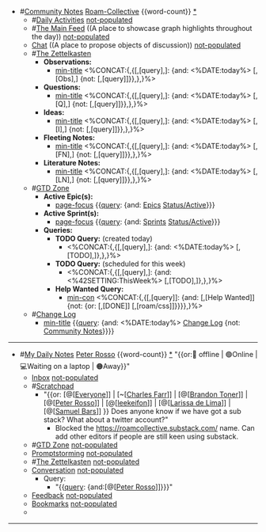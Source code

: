 - #[Community Notes](<Community Notes.md>) [Roam-Collective](<Roam-Collective.md>) {{word-count}} [*]([rc](<rc.md>)) 
    - #[Daily Activities](<Daily Activities.md>) [not-populated](<not-populated.md>)
    - #[The Main Feed](<The Main Feed.md>) ((A place to showcase graph highlights throughout the day)) [not-populated](<not-populated.md>) 
    - [Chat](<Chat.md>) ((A place to propose objects of discussion)) [not-populated](<not-populated.md>)
    - #[The Zettelkasten](<The Zettelkasten.md>)
        - **Observations:**
            - [min-title](<min-title.md>) <%CONCAT:{,{[,[query],]: {and: <%DATE:today%> [,[Obs],] {not: [,[query]]}},},}%>
        - **Questions:** 
            - [min-title](<min-title.md>) <%CONCAT:{,{[,[query],]: {and: <%DATE:today%> [,[Q],] {not: [,[query]]}},},}%>
        - **Ideas:**
            - [min-title](<min-title.md>) <%CONCAT:{,{[,[query],]: {and: <%DATE:today%> [,[I],] {not: [,[query]]}},},}%>
        - **Fleeting Notes:**
            - [min-title](<min-title.md>) <%CONCAT:{,{[,[query],]: {and: <%DATE:today%> [,[FN],] {not: [,[query]]}},},}%>
        - **Literature Notes:**
            - [min-title](<min-title.md>) <%CONCAT:{,{[,[query],]: {and: <%DATE:today%> [,[LN],] {not: [,[query]]}},},}%>
    - #[GTD Zone](<GTD Zone.md>) 
        - **Active Epic(s):**
            - [page-focus](<page-focus.md>) {{[query](<query.md>): {and: [Epics](<Epics.md>) [Status/Active](<Status/Active.md>)}}}
        - **Active Sprint(s):**
            - [page-focus](<page-focus.md>) {{[query](<query.md>): {and: [Sprints](<Sprints.md>) [Status/Active](<Status/Active.md>)}}}
        - **Queries:**
            - **TODO Query:** (created today)
                - <%CONCAT:{,{[,[query],]: {and: <%DATE:today%> [,[TODO],]},},}%>
            - **TODO Query:** (scheduled for this week)
                - <%CONCAT:{,{[,[query],]: {and: <%42SETTING:ThisWeek%> [,[TODO],]},},}%>
            - **Help Wanted Query:**
                - [min-con](<min-con.md>) <%CONCAT:{,{[,[query]]: {and: [,[Help Wanted]] {not: {or: [,[DONE]] [,[roam/css]]}}}},}%>
    - #[Change Log](<Change Log.md>)
        - [min-title](<min-title.md>) {{[query](<query.md>): {and: <%DATE:today%> [Change Log](<Change Log.md>) {not: [Community Notes](<Community Notes.md>)}}}}
- ---
- #[My Daily Notes](<My Daily Notes.md>) [Peter Rosso](<Peter Rosso.md>) {{word-count}} [*]([ptr](<ptr.md>))   "{{or:🚫 offline | 🟢Online | 💻Waiting on a laptop | 🟠Away}}"
    - [Inbox](<Inbox.md>) [not-populated](<not-populated.md>)
    - #[Scratchpad](<Scratchpad.md>)
        - "{{or: [@[[Everyone](<@[[Everyone.md>)]] | [~[[Charles Farr](<~[[Charles Farr.md>)]] | [@[[Brandon Toner](<@[[Brandon Toner.md>)]] | [@[[Peter Rosso](<@[[Peter Rosso.md>)]] | [@[[leekeifon](<@[[leekeifon.md>)]] | [@[[Larissa de Lima](<@[[Larissa de Lima.md>)]] | [@[[Samuel Bars](<@[[Samuel Bars.md>)]] }} Does anyone know if we have got a sub stack? What about a twitter account?"
            - Blocked the https://roamcollective.substack.com/ name. Can add other editors if people are still keen using substack.
    - #[GTD Zone](<GTD Zone.md>) [not-populated](<not-populated.md>)
    - [Promptstorming](<Promptstorming.md>) [not-populated](<not-populated.md>)
    - #[The Zettelkasten](<The Zettelkasten.md>) [not-populated](<not-populated.md>)
    - [Conversation](<Conversation.md>) [not-populated](<not-populated.md>)
        - Query:
            - "{{[query](<query.md>): {and:[@[[Peter Rosso](<@[[Peter Rosso.md>)]]}}}"
    - [Feedback](<Feedback.md>)  [not-populated](<not-populated.md>)
    - [Bookmarks](<Bookmarks.md>) [not-populated](<not-populated.md>)
    - 
- ---
